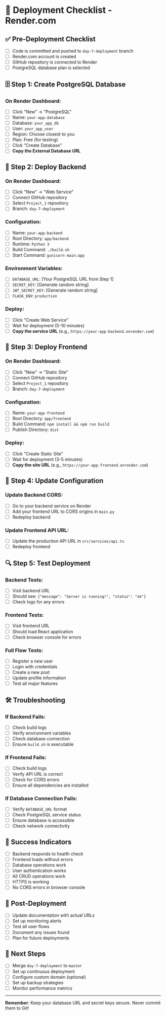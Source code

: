 # 🚀 Deployment Checklist - Render.com

## ✅ Pre-Deployment Checklist

- [ ] Code is committed and pushed to `day-7-deployment` branch
- [ ] Render.com account is created
- [ ] GitHub repository is connected to Render
- [ ] PostgreSQL database plan is selected

## 🗄️ Step 1: Create PostgreSQL Database

### On Render Dashboard:
- [ ] Click "New" → "PostgreSQL"
- [ ] Name: `your-app-database`
- [ ] Database: `your_app_db`
- [ ] User: `your_app_user`
- [ ] Region: Choose closest to you
- [ ] Plan: Free (for testing)
- [ ] Click "Create Database"
- [ ] **Copy the External Database URL**

## 🔧 Step 2: Deploy Backend

### On Render Dashboard:
- [ ] Click "New" → "Web Service"
- [ ] Connect GitHub repository
- [ ] Select `Project_1` repository
- [ ] Branch: `day-7-deployment`

### Configuration:
- [ ] Name: `your-app-backend`
- [ ] Root Directory: `app/backend`
- [ ] Runtime: `Python 3`
- [ ] Build Command: `./build.sh`
- [ ] Start Command: `gunicorn main:app`

### Environment Variables:
- [ ] `DATABASE_URL`: [Your PostgreSQL URL from Step 1]
- [ ] `SECRET_KEY`: [Generate random string]
- [ ] `JWT_SECRET_KEY`: [Generate random string]
- [ ] `FLASK_ENV`: `production`

### Deploy:
- [ ] Click "Create Web Service"
- [ ] Wait for deployment (5-10 minutes)
- [ ] **Copy the service URL** (e.g., `https://your-app-backend.onrender.com`)

## 🎨 Step 3: Deploy Frontend

### On Render Dashboard:
- [ ] Click "New" → "Static Site"
- [ ] Connect GitHub repository
- [ ] Select `Project_1` repository
- [ ] Branch: `day-7-deployment`

### Configuration:
- [ ] Name: `your-app-frontend`
- [ ] Root Directory: `app/frontend`
- [ ] Build Command: `npm install && npm run build`
- [ ] Publish Directory: `dist`

### Deploy:
- [ ] Click "Create Static Site"
- [ ] Wait for deployment (3-5 minutes)
- [ ] **Copy the site URL** (e.g., `https://your-app-frontend.onrender.com`)

## 🔗 Step 4: Update Configuration

### Update Backend CORS:
- [ ] Go to your backend service on Render
- [ ] Add your frontend URL to CORS origins in `main.py`
- [ ] Redeploy backend

### Update Frontend API URL:
- [ ] Update the production API URL in `src/services/api.ts`
- [ ] Redeploy frontend

## 🔍 Step 5: Test Deployment

### Backend Tests:
- [ ] Visit backend URL
- [ ] Should see: `{"message": "Server is running!", "status": "ok"}`
- [ ] Check logs for any errors

### Frontend Tests:
- [ ] Visit frontend URL
- [ ] Should load React application
- [ ] Check browser console for errors

### Full Flow Tests:
- [ ] Register a new user
- [ ] Login with credentials
- [ ] Create a new post
- [ ] Update profile information
- [ ] Test all major features

## 🛠️ Troubleshooting

### If Backend Fails:
- [ ] Check build logs
- [ ] Verify environment variables
- [ ] Check database connection
- [ ] Ensure `build.sh` is executable

### If Frontend Fails:
- [ ] Check build logs
- [ ] Verify API URL is correct
- [ ] Check for CORS errors
- [ ] Ensure all dependencies are installed

### If Database Connection Fails:
- [ ] Verify `DATABASE_URL` format
- [ ] Check PostgreSQL service status
- [ ] Ensure database is accessible
- [ ] Check network connectivity

## 🎉 Success Indicators

- [ ] Backend responds to health check
- [ ] Frontend loads without errors
- [ ] Database operations work
- [ ] User authentication works
- [ ] All CRUD operations work
- [ ] HTTPS is working
- [ ] No CORS errors in browser console

## 📝 Post-Deployment

- [ ] Update documentation with actual URLs
- [ ] Set up monitoring alerts
- [ ] Test all user flows
- [ ] Document any issues found
- [ ] Plan for future deployments

## 🔄 Next Steps

- [ ] Merge `day-7-deployment` to `master`
- [ ] Set up continuous deployment
- [ ] Configure custom domain (optional)
- [ ] Set up backup strategies
- [ ] Monitor performance metrics

---

**Remember**: Keep your database URL and secret keys secure. Never commit them to Git! 
